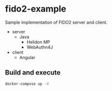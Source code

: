 # fido2-example

Sample implementation of FIDO2 server and client.

- server
  - Java
    - Helidon MP
    - WebAuthn4J
- client
  - Angular

## Build and execute

```bash
docker-compose up -d
```
